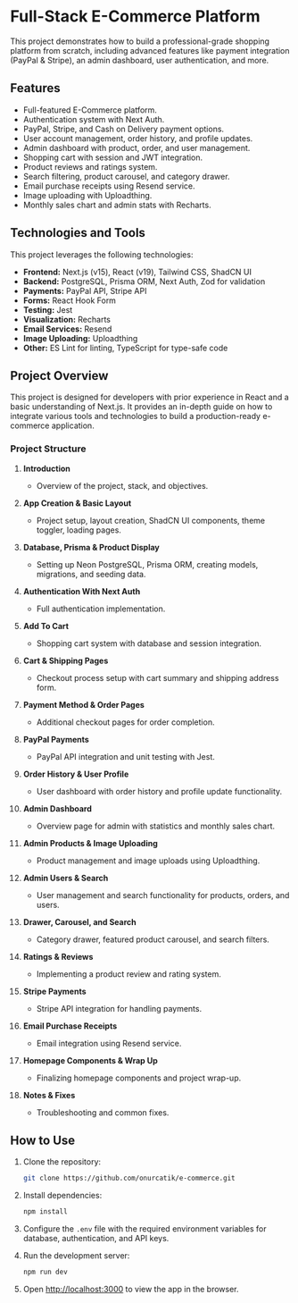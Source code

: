 
# Full-Stack E-Commerce Platform

This project demonstrates how to build a professional-grade shopping platform from scratch, including advanced features like payment integration (PayPal & Stripe), an admin dashboard, user authentication, and more.

## Features

- Full-featured E-Commerce platform.
- Authentication system with Next Auth.
- PayPal, Stripe, and Cash on Delivery payment options.
- User account management, order history, and profile updates.
- Admin dashboard with product, order, and user management.
- Shopping cart with session and JWT integration.
- Product reviews and ratings system.
- Search filtering, product carousel, and category drawer.
- Email purchase receipts using Resend service.
- Image uploading with Uploadthing.
- Monthly sales chart and admin stats with Recharts.


## Technologies and Tools

This project leverages the following technologies:

- **Frontend:** Next.js (v15), React (v19), Tailwind CSS, ShadCN UI
- **Backend:** PostgreSQL, Prisma ORM, Next Auth, Zod for validation
- **Payments:** PayPal API, Stripe API
- **Forms:** React Hook Form
- **Testing:** Jest
- **Visualization:** Recharts
- **Email Services:** Resend
- **Image Uploading:** Uploadthing
- **Other:** ES Lint for linting, TypeScript for type-safe code

## Project Overview

This project is designed for developers with prior experience in React and a basic understanding of Next.js. It provides an in-depth guide on how to integrate various tools and technologies to build a production-ready e-commerce application.

### Project Structure

1. **Introduction**
   - Overview of the project, stack, and objectives.

2. **App Creation & Basic Layout**
   - Project setup, layout creation, ShadCN UI components, theme toggler, loading pages.

3. **Database, Prisma & Product Display**
   - Setting up Neon PostgreSQL, Prisma ORM, creating models, migrations, and seeding data.

4. **Authentication With Next Auth**
   - Full authentication implementation.

5. **Add To Cart**
   - Shopping cart system with database and session integration.

6. **Cart & Shipping Pages**
   - Checkout process setup with cart summary and shipping address form.

7. **Payment Method & Order Pages**
   - Additional checkout pages for order completion.

8. **PayPal Payments**
   - PayPal API integration and unit testing with Jest.

9. **Order History & User Profile**
   - User dashboard with order history and profile update functionality.

10. **Admin Dashboard**
    - Overview page for admin with statistics and monthly sales chart.

11. **Admin Products & Image Uploading**
    - Product management and image uploads using Uploadthing.

12. **Admin Users & Search**
    - User management and search functionality for products, orders, and users.

13. **Drawer, Carousel, and Search**
    - Category drawer, featured product carousel, and search filters.

14. **Ratings & Reviews**
    - Implementing a product review and rating system.

15. **Stripe Payments**
    - Stripe API integration for handling payments.

16. **Email Purchase Receipts**
    - Email integration using Resend service.

17. **Homepage Components & Wrap Up**
    - Finalizing homepage components and project wrap-up.

18. **Notes & Fixes**
    - Troubleshooting and common fixes.

## How to Use

1. Clone the repository:
   ```bash
   git clone https://github.com/onurcatik/e-commerce.git
   ```

2. Install dependencies:
   ```bash
   npm install
   ```

3. Configure the `.env` file with the required environment variables for database, authentication, and API keys.

4. Run the development server:
   ```bash
   npm run dev
   ```

5. Open [http://localhost:3000](http://localhost:3000) to view the app in the browser.






